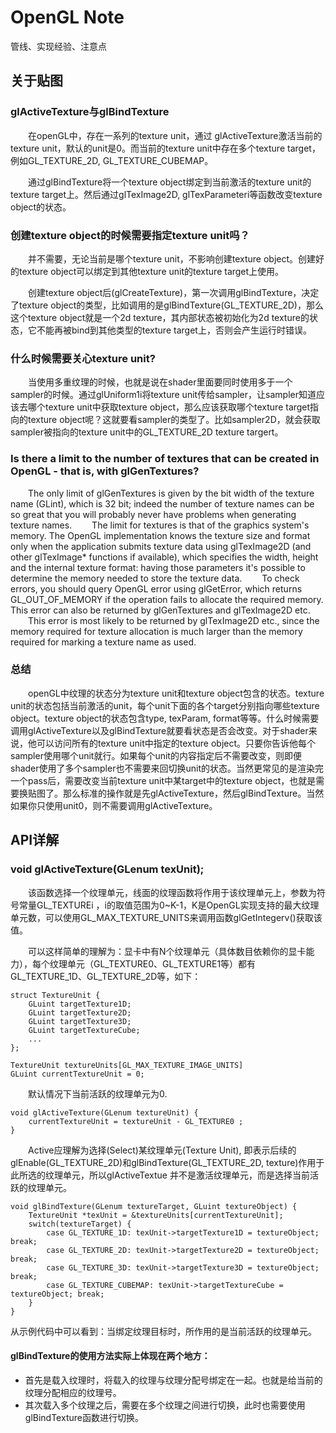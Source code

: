 ﻿# OpenGL Note

管线、实现经验、注意点

## 关于贴图

### glActiveTexture与glBindTexture
&emsp;&emsp;在openGL中，存在一系列的texture unit，通过 glActiveTexture激活当前的texture unit，默认的unit是0。而当前的texture unit中存在多个texture target，例如GL_TEXTURE_2D, GL_TEXTURE_CUBEMAP。

&emsp;&emsp;通过glBindTexture将一个texture object绑定到当前激活的texture unit的texture target上。然后通过glTexImage2D, glTexParameteri等函数改变texture object的状态。

### 创建texture object的时候需要指定texture unit吗？
&emsp;&emsp;并不需要，无论当前是哪个texture unit，不影响创建texture object。创建好的texture object可以绑定到其他texture unit的texture target上使用。

&emsp;&emsp;创建texture object后(glCreateTexture)，第一次调用glBindTexture，决定了texture object的类型，比如调用的是glBindTexture(GL_TEXTURE_2D)，那么这个texture object就是一个2d texture，其内部状态被初始化为2d texture的状态，它不能再被bind到其他类型的texture target上，否则会产生运行时错误。

### 什么时候需要关心texture unit?
&emsp;&emsp;当使用多重纹理的时候，也就是说在shader里面要同时使用多于一个sampler的时候。通过glUniform1i将texture unit传给sampler，让sampler知道应该去哪个texture unit中获取texture object，那么应该获取哪个texture target指向的texture object呢？这就要看sampler的类型了。比如sampler2D，就会获取sampler被指向的texture unit中的GL_TEXTURE_2D texture targert。

### Is there a limit to the number of textures that can be created in OpenGL - that is, with glGenTextures?
&emsp;&emsp;The only limit of glGenTextures is given by the bit width of the texture name (GLint), which is 32 bit; indeed the number of texture names can be so great that you will probably never have problems when generating texture names.
&emsp;&emsp;The limit for textures is that of the graphics system's memory. The OpenGL implementation knows the texture size and format only when the application submits texture data using glTexImage2D (and other glTexImage* functions if available), which specifies the width, height and the internal texture format: having those parameters it's possible to determine the memory needed to store the texture data.
&emsp;&emsp;To check errors, you should query OpenGL error using glGetError, which returns GL_OUT_OF_MEMORY if the operation fails to allocate the required memory. This error can also be returned by glGenTextures and glTexImage2D etc.
&emsp;&emsp;This error is most likely to be returned by glTexImage2D etc., since the memory required for texture allocation is much larger than the memory required for marking a texture name as used.

### 总结

&emsp;&emsp;openGL中纹理的状态分为texture unit和texture object包含的状态。texture unit的状态包括当前激活的unit，每个unit下面的各个target分别指向哪些texture object。texture object的状态包含type, texParam, format等等。什么时候需要调用glActiveTexture以及glBindTexture就要看状态是否会改变。对于shader来说，他可以访问所有的texture unit中指定的texture object。只要你告诉他每个sampler使用哪个unit就行。如果每个unit的内容指定后不需要改变，则即便shader使用了多个sampler也不需要来回切换unit的状态。当然更常见的是渲染完一个pass后，需要改变当前texture unit中某target中的texture object，也就是需要换贴图了。那么标准的操作就是先glActiveTexture，然后glBindTexture。当然如果你只使用unit0，则不需要调用glActiveTexture。

## API详解
### void glActiveTexture(GLenum texUnit); 
&emsp;&emsp;该函数选择一个纹理单元，线面的纹理函数将作用于该纹理单元上，参数为符号常量GL_TEXTUREi ，i的取值范围为0~K-1，K是OpenGL实现支持的最大纹理单元数，可以使用GL_MAX_TEXTURE_UNITS来调用函数glGetIntegerv()获取该值。

&emsp;&emsp;可以这样简单的理解为：显卡中有N个纹理单元（具体数目依赖你的显卡能力），每个纹理单元（GL_TEXTURE0、GL_TEXTURE1等）都有GL_TEXTURE_1D、GL_TEXTURE_2D等，如下：

	struct TextureUnit { 
		GLuint targetTexture1D; 
		GLuint targetTexture2D; 
		GLuint targetTexture3D; 
		GLuint targetTextureCube;
		... 
	}; 

	TextureUnit textureUnits[GL_MAX_TEXTURE_IMAGE_UNITS] 
	GLuint currentTextureUnit = 0;

&emsp;&emsp;默认情况下当前活跃的纹理单元为0.

	void glActiveTexture(GLenum textureUnit) { 
		currentTextureUnit = textureUnit - GL_TEXTURE0 ; 
	}

&emsp;&emsp;Active应理解为选择(Select)某纹理单元(Texture Unit), 即表示后续的glEnable(GL_TEXTURE_2D)和glBindTexture(GL_TEXTURE_2D, texture)作用于此所选的纹理单元，所以glActiveTextue 并不是激活纹理单元，而是选择当前活跃的纹理单元。

	void glBindTexture(GLenum textureTarget, GLuint textureObject) { 
		TextureUnit *texUnit = &textureUnits[currentTextureUnit]; 
		switch(textureTarget) { 
			case GL_TEXTURE_1D: texUnit->targetTexture1D = textureObject; break; 
			case GL_TEXTURE_2D: texUnit->targetTexture2D = textureObject; break; 
			case GL_TEXTURE_3D: texUnit->targetTexture3D = textureObject; break; 
			case GL_TEXTURE_CUBEMAP: texUnit->targetTextureCube = textureObject; break; 
		} 
	}

从示例代码中可以看到：当绑定纹理目标时，所作用的是当前活跃的纹理单元。

#### glBindTexture的使用方法实际上体现在两个地方：

- 首先是载入纹理时，将载入的纹理与纹理分配号绑定在一起。也就是给当前的纹理分配相应的纹理号。
- 其次载入多个纹理之后，需要在多个纹理之间进行切换，此时也需要使用glBindTexture函数进行切换。